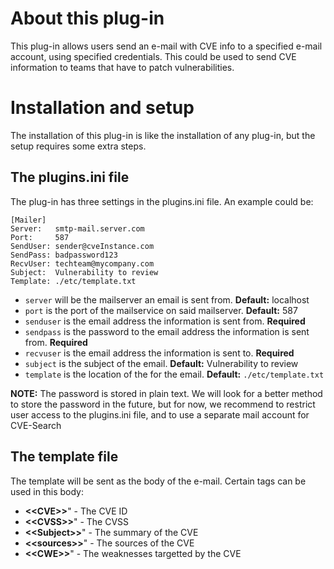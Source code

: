 # About this plug-in
This plug-in allows users send an e-mail with CVE info to a specified
 e-mail account, using specified credentials. This could be used to
 send CVE information to teams that have to patch vulnerabilities.

# Installation and setup
The installation of this plug-in is like the installation of any
 plug-in, but the setup requires some extra steps.

## The plugins.ini file
The plug-in has three settings in the plugins.ini file. An example could
 be:

```
[Mailer]
Server:   smtp-mail.server.com
Port:     587
SendUser: sender@cveInstance.com
SendPass: badpassword123
RecvUser: techteam@mycompany.com
Subject:  Vulnerability to review
Template: ./etc/template.txt
```
 * `server` will be the mailserver an email is sent from.
   **Default:** localhost
 * `port` is the port of the mailservice on said mailserver.
   **Default:** 587
 * `senduser` is the email address the information is sent from.
   **Required**
 * `sendpass` is the password to the email address the information is
   sent from. **Required**
 * `recvuser` is the email address the information is sent to.
   **Required**
 * `subject` is the subject of the email. **Default:** Vulnerability to
   review
 * `template` is the location of the for the email. **Default:**
   `./etc/template.txt`

**NOTE:** The password is stored in plain text. We will look for a
 better method to store the password in the future, but for now, we
 recommend to restrict user access to the plugins.ini file, and to use
 a separate mail account for CVE-Search

## The template file
The template will be sent as the body of the e-mail. Certain tags can be
 used in this body:

 * **&lt;&lt;CVE&gt;&gt;**" - The CVE ID
 * **&lt;&lt;CVSS&gt;&gt;**" - The CVSS
 * **&lt;&lt;Subject&gt;&gt;**" - The summary of the CVE
 * **&lt;&lt;sources&gt;&gt;**" - The sources of the CVE
 * **&lt;&lt;CWE&gt;&gt;**" - The weaknesses targetted by the CVE
